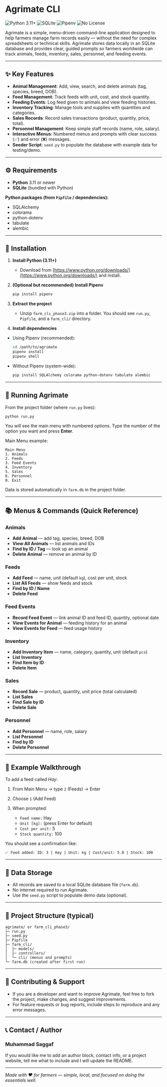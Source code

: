 # Agrimate CLI

![Python 3.11+](https://img.shields.io/badge/python-3.11%2B-blue)
![SQLite](https://img.shields.io/badge/database-SQLite-lightgrey)
![Pipenv](https://img.shields.io/badge/dependencies-Pipenv-green)
![No License](https://img.shields.io/badge/license-none-lightgrey)

Agrimate is a simple, menu-driven command-line application designed to help farmers manage farm records easily — without the need for complex spreadsheets or technical skills. Agrimate stores data locally in an SQLite database and provides clear, guided prompts so farmers worldwide can track animals, feeds, inventory, sales, personnel, and feeding events.

---

## ✨ Key Features

* **Animal Management**: Add, view, search, and delete animals (tag, species, breed, DOB).
* **Feed Management**: Track feeds with unit, cost, and stock quantity.
* **Feeding Events**: Log feed given to animals and view feeding histories.
* **Inventory Tracking**: Manage tools and supplies with quantities and categories.
* **Sales Records**: Record sales transactions (product, quantity, price, total).
* **Personnel Management**: Keep simple staff records (name, role, salary).
* **Interactive Menus**: Numbered menus and prompts with clear success (✅) and error (❌) messages.
* **Seeder Script**: `seed.py` to populate the database with example data for testing/demo.

---

## ⚙️ Requirements

* **Python** 3.11 or newer
* **SQLite** (bundled with Python)

**Python packages (from `Pipfile` / dependencies):**

* SQLAlchemy
* colorama
* python-dotenv
* tabulate
* alembic

---

## 🧭 Installation

1. **Install Python (3.11+)**

   * Download from [https://www.python.org/downloads/](https://www.python.org/downloads/) and install.

2. **(Optional but recommended) Install Pipenv**

   ```bash
   pip install pipenv
   ```

3. **Extract the project**

   * Unzip `farm_cli_phase3.zip` into a folder. You should see `run.py`, `Pipfile`, and a `farm_cli/` directory.

4. **Install dependencies**

* Using Pipenv (recommended):

  ```bash
  cd /path/to/agrimate
  pipenv install
  pipenv shell
  ```

* Without Pipenv (system-wide):

  ```bash
  pip install SQLAlchemy colorama python-dotenv tabulate alembic
  ```

---

## 🚀 Running Agrimate

From the project folder (where `run.py` lives):

```bash
python run.py
```

You will see the main menu with numbered options. Type the number of the option you want and press **Enter**.

Main Menu example:

```
Main Menu
1. Animals
2. Feeds
3. Feed Events
4. Inventory
5. Sales
6. Personnel
0. Exit
```

Data is stored automatically in `farm.db` in the project folder.

---

## 📚 Menus & Commands (Quick Reference)

### Animals

* **Add Animal** — add tag, species, breed, DOB
* **View All Animals** — list animals and IDs
* **Find by ID / Tag** — look up an animal
* **Delete Animal** — remove an animal by ID

### Feeds

* **Add Feed** — name, unit (default `kg`), cost per unit, stock
* **List All Feeds** — show feeds and stock
* **Find by ID / Name**
* **Delete Feed**

### Feed Events

* **Record Feed Event** — link animal ID and feed ID, quantity, optional date
* **View Events for Animal** — feeding history for an animal
* **View Events for Feed** — feed usage history

### Inventory

* **Add Inventory Item** — name, category, quantity, unit (default `pcs`)
* **List Inventory**
* **Find Item by ID**
* **Delete Item**

### Sales

* **Record Sale** — product, quantity, unit price (total calculated)
* **List Sales**
* **Find Sale by ID**
* **Delete Sale**

### Personnel

* **Add Personnel** — name, role, salary
* **List Personnel**
* **Find by ID**
* **Delete Personnel**

---

## 🧾 Example Walkthrough

To add a feed called *Hay*:

1. From Main Menu → type `2` (Feeds) → Enter
2. Choose `1` (Add Feed)
3. When prompted:

   * `Feed name:` Hay
   * `Unit [kg]:` (press Enter for default)
   * `Cost per unit:` 5
   * `Stock quantity:` 100

You should see a confirmation like:

```
✅ Feed added: ID: 3 | Hay | Unit: kg | Cost/unit: 5.0 | Stock: 100
```

---

## 💾 Data Storage

* All records are saved to a local SQLite database file (`farm.db`).
* No internet required to run Agrimate.
* Use the `seed.py` script to populate demo data (optional).

---

## 🧩 Project Structure (typical)

```
agrimate/ or farm_cli_phase3/
├─ run.py
├─ seed.py
├─ Pipfile
├─ farm_cli/
│  ├─ models/
│  ├─ controllers/
│  └─ cli/ (menus and prompts)
└─ farm.db (created after first run)
```

---

## 🤝 Contributing & Support

* If you are a developer and want to improve Agrimate, feel free to fork the project, make changes, and suggest improvements.
* For feature requests or bug reports, include steps to reproduce and any error messages.

---

## 📞 Contact / Author
### Muhammad Saggaf

If you would like me to add an author block, contact info, or a project website, tell me what to include and I will update the README.

---

*Made with ❤️ for farmers — simple, local, and focused on doing the essentials well.*
